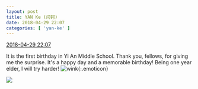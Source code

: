 ```yaml
---
layout: post
title: YAN Ke (闫钶)
date: 2018-04-29 22:07
categories: [ 'yan-ke' ]
---
```


<div class="weibo-info">
  <a href="https://weibo.com/6505423304/GennNbgKB">2018-04-29 22:07</a>
</div>

It is the first birthday in Yi An Middle School. Thank you, fellows, for giving me the surprise. It's a happy day and a memorable birthday! Being one year elder, I will try harder! ![wink](https://img.t.sinajs.cn/t4/appstyle/expression/ext/normal/43/2018new_jiyan_org.png){:.emoticon}

<!-- more -->

<a href="http://wx4.sinaimg.cn/mw690/0076g5Mkgy1fqtvkm0knoj30qo0zkjvz.jpg">
  <img class="weibo-pic-preview" src="http://wx4.sinaimg.cn/orj360/0076g5Mkgy1fqtvkm0knoj30qo0zkjvz.jpg" />
</a>
